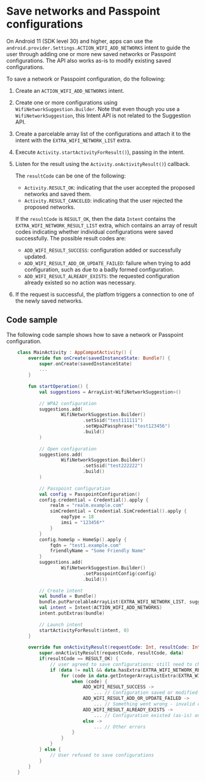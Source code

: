 # Save networks and Passpoint configurations

On Android 11 (SDK level 30) and higher, apps can use the `android.provider.Settings.ACTION_WIFI_ADD_NETWORKS` intent to guide the user through adding one or more new saved networks or Passpoint configurations. The API also works as-is to modify existing saved configurations.

To save a network or Passpoint configuration, do the following:

1.  Create an `ACTION_WIFI_ADD_NETWORKS` intent.
    
2.  Create one or more configurations using `WifiNetworkSuggestion.Builder`. Note that even though you use a `WifiNetworkSuggestion`, this Intent API is not related to the Suggestion API.
    
3.  Create a parcelable array list of the configurations and attach it to the intent with the `EXTRA_WIFI_NETWORK_LIST` extra.
    
4.  Execute `Activity.startActivityForResult()`), passing in the intent.
    
5.  Listen for the result using the `Activity.onActivityResult()`) callback.
    
    The `resultCode` can be one of the following:
    
    *   `Activity.RESULT_OK`: indicating that the user accepted the proposed networks and saved them.
    *   `Activity.RESULT_CANCELED`: indicating that the user rejected the proposed networks.
    
    If the `resultCode` is `RESULT_OK`, then the data `Intent` contains the `EXTRA_WIFI_NETWORK_RESULT_LIST` extra, which contains an array of result codes indicating whether individual configurations were saved successfully. The possible result codes are:
    
    *   `ADD_WIFI_RESULT_SUCCESS`: configuration added or successfully updated.
    *   `ADD_WIFI_RESULT_ADD_OR_UPDATE_FAILED`: failure when trying to add configuration, such as due to a badly formed configuration.
    *   `ADD_WIFI_RESULT_ALREADY_EXISTS`: the requested configuration already existed so no action was necessary.
6.  If the request is successful, the platfom triggers a connection to one of the newly saved networks.
    

Code sample
-----------

The following code sample shows how to save a network or Passpoint configuration.

```kotlin
    class MainActivity : AppCompatActivity() {
        override fun onCreate(savedInstanceState: Bundle?) {
            super.onCreate(savedInstanceState)
            ...
        }
    
        fun startOperation() {
            val suggestions = ArrayList<WifiNetworkSuggestion>()
    
            // WPA2 configuration
            suggestions.add(
                    WifiNetworkSuggestion.Builder()
                            .setSsid("test111111")
                            .setWpa2Passphrase("test123456")
                            .build()
            )
    
            // Open configuration
            suggestions.add(
                    WifiNetworkSuggestion.Builder()
                            .setSsid("test222222")
                            .build()
            )
    
            // Passpoint configuration
            val config = PasspointConfiguration()
            config.credential = Credential().apply {
                realm = "realm.example.com"
                simCredential = Credential.SimCredential().apply {
                    eapType = 18
                    imsi = "123456*"
                }
            }
            config.homeSp = HomeSp().apply {
                fqdn = "test1.example.com"
                friendlyName = "Some Friendly Name"
            }
            suggestions.add(
                    WifiNetworkSuggestion.Builder()
                            .setPasspointConfig(config)
                            .build())
    
            // Create intent
            val bundle = Bundle()
            bundle.putParcelableArrayList(EXTRA_WIFI_NETWORK_LIST, suggestions)
            val intent = Intent(ACTION_WIFI_ADD_NETWORKS)
            intent.putExtras(bundle)
    
            // Launch intent
            startActivityForResult(intent, 0)
        }
    
        override fun onActivityResult(requestCode: Int, resultCode: Int, data: Intent?) {
            super.onActivityResult(requestCode, resultCode, data)
            if(resultCode == RESULT_OK) {
                // user agreed to save configurations: still need to check individual results
                if (data != null && data.hasExtra(EXTRA_WIFI_NETWORK_RESULT_LIST)) {
                    for (code in data.getIntegerArrayListExtra(EXTRA_WIFI_NETWORK_RESULT_LIST)) {
                        when (code) {
                            ADD_WIFI_RESULT_SUCCESS ->
                                ... // Configuration saved or modified
                            ADD_WIFI_RESULT_ADD_OR_UPDATE_FAILED ->
                                ... // Something went wrong - invalid configuration
                            ADD_WIFI_RESULT_ALREADY_EXISTS ->
                                ... // Configuration existed (as-is) on device, nothing changed
                            else ->
                                ... // Other errors
                        }
                    }
                }
            } else {
                // User refused to save configurations
            }
        }
    }
```
